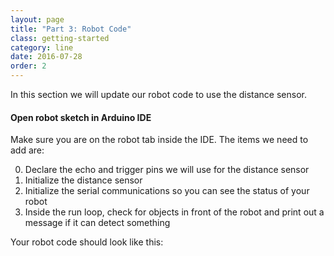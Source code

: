 ```yaml
---
layout: page
title: "Part 3: Robot Code"
class: getting-started
category: line
date: 2016-07-28
order: 2
---
```


In this section we will update our robot code to use the distance
sensor.

#### Open robot sketch in Arduino IDE

Make sure you are on the robot tab inside the IDE. The items we need to
add are:

0. Declare the echo and trigger pins we will use for the distance sensor
0. Initialize the distance sensor
0. Initialize the serial communications so you can see the status of
your robot
0. Inside the run loop, check for objects in front of the robot and
   print out a message if it can detect something


Your robot code should look like this:

<script src="https://gist.github.com/dennisburton/67b5fedb6566300d536028d3fe23acd8.js"></script>


